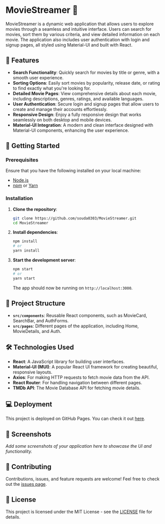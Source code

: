 
# MovieStreamer 🎥

MovieStreamer is a dynamic web application that allows users to explore movies through a seamless and intuitive interface. Users can search for movies, sort them by various criteria, and view detailed information on each movie. The application also includes user authentication with login and signup pages, all styled using Material-UI and built with React.

## 🌟 Features

- **Search Functionality**: Quickly search for movies by title or genre, with a smooth user experience.
- **Sorting Options**: Easily sort movies by popularity, release date, or rating to find exactly what you're looking for.
- **Detailed Movie Pages**: View comprehensive details about each movie, including descriptions, genres, ratings, and available languages.
- **User Authentication**: Secure login and signup pages that allow users to create and manage their accounts effortlessly.
- **Responsive Design**: Enjoy a fully responsive design that works seamlessly on both desktop and mobile devices.
- **Material-UI Integration**: A modern and clean interface designed with Material-UI components, enhancing the user experience.

## 🚀 Getting Started

### Prerequisites

Ensure that you have the following installed on your local machine:

- [Node.js](https://nodejs.org/)
- [npm](https://www.npmjs.com/) or [Yarn](https://yarnpkg.com/)

### Installation

1. **Clone the repository**:

   ```bash
   git clone https://github.com/souda0303/MovieStreamer.git
   cd MovieStreamer
   ```

2. **Install dependencies**:

   ```bash
   npm install
   # or
   yarn install
   ```

3. **Start the development server**:

   ```bash
   npm start
   # or
   yarn start
   ```

   The app should now be running on `http://localhost:3000`.

## 🔧 Project Structure

- **`src/components`**: Reusable React components, such as MovieCard, SearchBar, and AuthForms.
- **`src/pages`**: Different pages of the application, including Home, MovieDetails, and Auth.


## 🛠️ Technologies Used

- **React**: A JavaScript library for building user interfaces.
- **Material-UI (MUI)**: A popular React UI framework for creating beautiful, responsive layouts.
- **Axios**: For making HTTP requests to fetch movie data from the API.
- **React Router**: For handling navigation between different pages.
- **TMDb API**: The Movie Database API for fetching movie details.

## 💻 Deployment

This project is deployed on GitHub Pages. You can check it out [here](https://souda0303.github.io/MovieStreamer/).

## 📸 Screenshots

_Add some screenshots of your application here to showcase the UI and functionality._

## 🤝 Contributing

Contributions, issues, and feature requests are welcome! Feel free to check out the [issues page](https://github.com/souda0303/MovieStreamer/issues).

## 📝 License

This project is licensed under the MIT License - see the [LICENSE](LICENSE) file for details.
